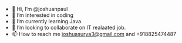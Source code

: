 - 👋 Hi, I’m @joshuanpaul
- 👀 I’m interested in coding
- 🌱 I’m currently learning Java.
- 💞️ I’m looking to collaborate on IT realaated job.
- 📫 How to reach me joshuasurya3@gmail.com and +918825474487

